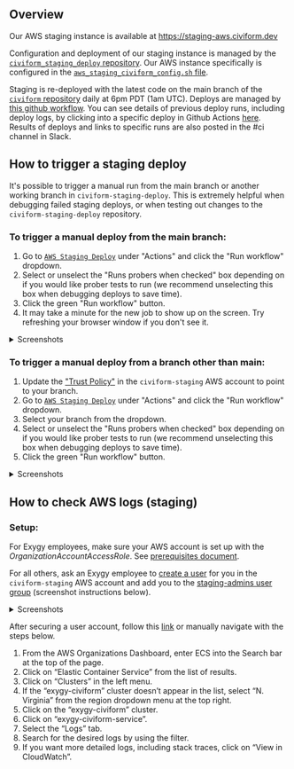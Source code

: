 ## Overview

Our AWS staging instance is available at https://staging-aws.civiform.dev

Configuration and deployment of our staging instance is managed by the [`civiform_staging_deploy` repository](https://github.com/civiform/civiform-staging-deploy). Our AWS instance specifically is configured in the [`aws_staging_civiform_config.sh` file](https://github.com/civiform/civiform-staging-deploy/blob/main/aws_staging_civiform_config.sh).

Staging is re-deployed with the latest code on the main branch of the [`civiform` repository](https://github.com/civiform/civiform) daily at 6pm PDT (1am UTC). Deploys are managed by [this github workflow](https://github.com/civiform/civiform-staging-deploy/blob/main/.github/workflows/aws_deploy.yaml). You can see details of previous deploy runs, including deploy logs, by clicking into a specific deploy in Github Actions [here](https://github.com/civiform/civiform-staging-deploy/actions/workflows/aws_deploy.yaml). Results of deploys and links to specific runs are also posted in the #ci channel in Slack.

## How to trigger a staging deploy

It's possible to trigger a manual run from the main branch or another working branch in `civiform-staging-deploy`. This is extremely helpful when debugging failed staging deploys, or when testing out changes to the `civiform-staging-deploy` repository.

### To trigger a manual deploy from the main branch:

1. Go to [`AWS Staging Deploy`](https://github.com/civiform/civiform-staging-deploy/actions/workflows/aws_deploy.yaml) under "Actions" and click the "Run workflow" dropdown.
2. Select or unselect the "Runs probers when checked" box depending on if you would like prober tests to run (we recommend unselecting this box when debugging deploys to save time).
3. Click the green "Run workflow" button.
4. It may take a minute for the new job to show up on the screen. Try refreshing your browser window if you don't see it.
<details>
  <summary>Screenshots</summary>
  
  ![Trigger manual deploy](../../../.gitbook/assets/trigger-staging-deploy.png)
</details>

### To trigger a manual deploy from a branch other than main:

1. Update the ["Trust Policy"](https://us-east-1.console.aws.amazon.com/iamv2/home?region=us-east-1#/roles/details/civiform-staging-deploy-action?section=trust_relationships) in the `civiform-staging` AWS account to point to your branch.
2. Go to [`AWS Staging Deploy`](https://github.com/civiform/civiform-staging-deploy/actions/workflows/aws_deploy.yaml) under "Actions" and click the "Run workflow" dropdown.
3. Select your branch from the dropdown.
4. Select or unselect the "Runs probers when checked" box depending on if you would like prober tests to run (we recommend unselecting this box when debugging deploys to save time).
5. Click the green "Run workflow" button.

<details>
  <summary>Screenshots</summary>
  
  ![Trust policy](../../../.gitbook/assets/trust-policy.png)
  ![Edit trust policy](../../../.gitbook/assets/edit-trust-policy-staging.png)
  ![Select deploy branch](../../../.gitbook/assets/trigger-branch-deploy.png)
</details>

## How to check AWS logs (staging)

### Setup:

For Exygy employees, make sure your AWS account is set up with the *OrganizationAccountAccessRole*.  See [prerequisites document](https://github.com/civiform/docs/blob/main/docs/contributor-guide/developer-guide/deploy-system/prerequisites.md).

For all others, ask an Exygy employee to [create a user](https://us-east-1.console.aws.amazon.com/iamv2/home?region=us-east-1#/users/create) for you in the `civiform-staging` AWS account and add you to the [staging-admins user group](https://us-east-1.console.aws.amazon.com/iamv2/home?region=us-east-1#/groups/details/staging-admins?section=users) (screenshot instructions below). 

<details>
  <summary>Screenshots</summary>
  
  ![Add user](../../../.gitbook/assets/create-user-aws-1.png)
  ![Add user to user group](../../../.gitbook/assets/create-user-aws-2.png)
  ![Create user](../../../.gitbook/assets/create-user-aws-3.png)
</details>

After securing a user account, follow this [link](https://us-east-1.console.aws.amazon.com/ecs/v2/clusters/exygy-civiform/services/exygy-civiform-service/logs?region=us-east-1) or manually navigate with the steps below.

1. From the AWS Organizations Dashboard, enter ECS into the Search bar at the top of the page.
2. Click on “Elastic Container Service” from the list of results.
3. Click on “Clusters” in the left menu.
4. If the “exygy-civiform” cluster doesn’t appear in the list, select “N. Virginia” from the region dropdown menu at the top right.
5. Click on the “exygy-civiform” cluster.
6. Click on “exygy-civiform-service”.
7. Select the “Logs” tab.
8. Search for the desired logs by using the filter.
9. If you want more detailed logs, including stack traces, click on “View in CloudWatch”.